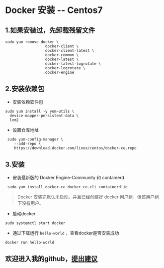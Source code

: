 Docker 安装 -- Centos7 <br>
====

1.如果安装过，先卸载残留文件
-----
>
```
sudo yum remove docker \
                  docker-client \
                  docker-client-latest \
                  docker-common \
                  docker-latest \
                  docker-latest-logrotate \
                  docker-logrotate \
                  docker-engine
```

2.安装依赖包
-----
 * 安装依赖软件包
```
sudo yum install -y yum-utils \
  device-mapper-persistent-data \
  lvm2
```
 * 设置仓库地址
```
 sudo yum-config-manager \
    --add-repo \
    https://download.docker.com/linux/centos/docker-ce.repo
```

3.安装
-----
 * 安装最新版的 Docker Engine-Community 和 containerd
 ```
  sudo yum install docker-ce docker-ce-cli containerd.io
 ```
 > Docker 安装完默认未启动。并且已经创建好 docker 用户组，但该用户组下没有用户。
 * 启动docker
 ```
 sudo systemctl start docker
 ```
 * 通过下载运行 `hello-world` ，查看docker是否安装成功
 ```
 docker run hello-world
 ```
 
 
 欢迎进入我的github，[提出建议](https://github.com/fukeli)<br>
 ---
 

